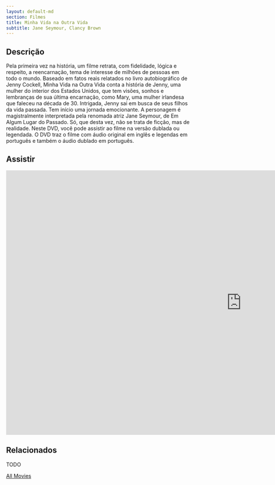 ```yaml
---
layout: default-md
section: Filmes
title: Minha Vida na Outra Vida
subtitle: Jane Seymour, Clancy Brown
---
```


## Descrição
Pela primeira vez na história, um filme retrata, com fidelidade, lógica e respeito, a reencarnação, tema de interesse de milhões de pessoas em todo o mundo. Baseado em fatos reais relatados no livro autobiográfico de Jenny Cockell, Minha Vida na Outra Vida conta a história de Jenny, uma mulher do interior dos Estados Unidos, que tem visões, sonhos e lembranças de sua última encarnação, como Mary, uma mulher irlandesa que faleceu na década de 30. Intrigada, Jenny sai em busca de seus filhos da vida passada. Tem início uma jornada emocionante. A personagem é magistralmente interpretada pela renomada atriz Jane Seymour, de Em Algum Lugar do Passado. Só, que desta vez, não se trata de ficção, mas de realidade. Neste DVD, você pode assistir ao filme na versão dublada ou legendada. O DVD traz o filme com áudio original em inglês e legendas em português e também o áudio dublado em português.

## Assistir
<iframe width="1280" height="720" src="https://www.youtube.com/embed/kLyNq833jeU" frameborder="0" allow="accelerometer; autoplay; encrypted-media; gyroscope; picture-in-picture" allowfullscreen></iframe>

## Relacionados
TODO


<a href="/movies" class="button">All Movies</a>